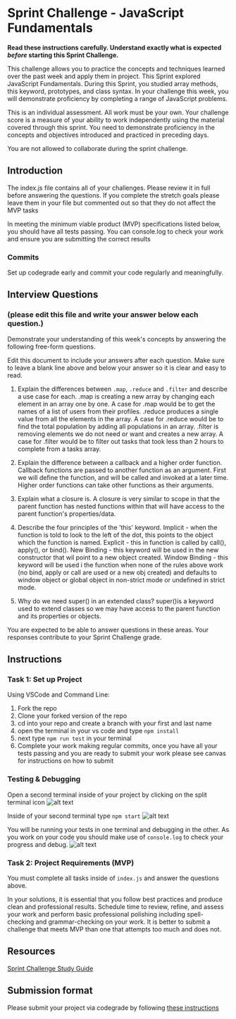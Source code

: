 # Sprint Challenge - JavaScript Fundamentals

**Read these instructions carefully. Understand exactly what is expected _before_ starting this Sprint Challenge.**

This challenge allows you to practice the concepts and techniques learned over the past week and apply them in project. This Sprint explored JavaScript Fundamentals. During this Sprint, you studied array methods, this keyword, prototypes, and class syntax. In your challenge this week, you will demonstrate proficiency by completing a range of JavaScript problems.

This is an individual assessment. All work must be your own. Your challenge score is a measure of your ability to work independently using the material covered through this sprint. You need to demonstrate proficiency in the concepts and objectives introduced and practiced in preceding days.

You are not allowed to collaborate during the sprint challenge. 

## Introduction

The index.js file contains all of your challenges. Please review it in full before answering the questions. If you complete the stretch goals please leave them in your file but commented out so that they do not affect the MVP tasks 

In meeting the minimum viable product (MVP) specifications listed below, you should have all tests passing. You can console.log to check your work and ensure you are submitting the correct results 

### Commits

Set up codegrade early and commit your code regularly and meaningfully. 

## Interview Questions
### (please edit this file and write your answer below each question.)
Demonstrate your understanding of this week's concepts by answering the following free-form questions.

Edit this document to include your answers after each question. Make sure to leave a blank line above and below your answer so it is clear and easy to read.

1. Explain the differences between `.map`, `.reduce` and `.filter` and describe a use case for each. 
.map is creating a new array by changing each element in an array one by one. A case for .map would be to get the names of a list of users from their profiles.
.reduce produces a single value from all the elements in the array. A case for .reduce would be to find the total population by adding all populations in an array.
.filter is removing elements we do not need or want and creates a new array. A case for .filter would be to filter out tasks that took less than 2 hours to complete from a tasks array.

2. Explain the difference between a callback and a higher order function.
Callback functions are passed to another function as an argument. First we will define the function, and will be called and invoked at a later time.
Higher order functions can take other functions as their arguments.

3. Explain what a closure is.
A closure is very similar to scope in that the parent function has nested functions within that will have access to the parent function's properties/data.

4. Describe the four principles of the 'this' keyword.
Implicit - when the function is told to look to the left of the dot, this points to the object which the function is named.
Explicit - this in function is called by call(), apply(), or bind().
New Binding - this keyword will be used in the new constructor that wil point to a new object created. 
Window Binding - this keyword will be used i the function when none of the rules above work (no bind, apply or call are used or a new obj created) and defaults to window object or global object in non-strict mode or undefined in strict mode.

5. Why do we need super() in an extended class?
super()is a keyword used to extend classes so we may have access to the parent function and its properties or objects.

You are expected to be able to answer questions in these areas. Your responses contribute to your Sprint Challenge grade. 

## Instructions

### Task 1: Set up Project

Using VSCode and Command Line:


1. Fork the repo
2. Clone your forked version of the repo
3. cd into your repo and create a branch with your first and last name
4. open the terminal in your vs code and type `npm install`
5. next type `npm run test` in your terminal
6. Complete your work making regular commits, once you have all your tests passing and you are ready to submit your work please see canvas for instructions on how to submit

### Testing & Debugging

Open a second terminal inside of your project by clicking on the split terminal icon
![alt text](assets/split_terminal.png "Split Terminal")

Inside of your second terminal type `npm start` 
![alt text](assets/npm_start.png "type npm start")

You will be running your tests in one terminal and debugging in the other. As you work on your code you should make use of `console.log` to check your progress and debug.
![alt text](assets/tests_debug_terminal_final.png "your terminal should look like this")

### Task 2: Project Requirements (MVP)

You must complete all tasks inside of `index.js` and answer the questions above.

In your solutions, it is essential that you follow best practices and produce clean and professional results. Schedule time to review, refine, and assess your work and perform basic professional polishing including spell-checking and grammar-checking on your work. It is better to submit a challenge that meets MVP than one that attempts too much and does not.

## Resources
 
 [Sprint Challenge Study Guide](https://www.notion.so/lambdaschool/Unit-1-Sprint-3-Study-Guide-033a9a00659a4ef98c12eb97e49a6110)

## Submission format

Please submit your project via codegrade by following [these instructions](https://www.notion.so/lambdaschool/Submitting-an-assignment-via-Code-Grade-A-Step-by-Step-Walkthrough-07bd65f5f8364e709ecb5064735ce374)

